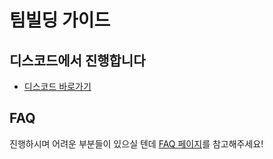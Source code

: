 # 팀빌딩 가이드

## 디스코드에서 진행합니다

* [디스코드 바로가기](https://hgrd.kr/discord)

## FAQ

진행하시며 어려운 부분들이 있으실 텐데 [FAQ 페이지](https://hgrd.kr/faq)를 참고해주세요!